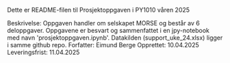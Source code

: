 Dette er README-filen til Prosjektoppgaven i PY1010 våren 2025

Beskrivelse:        Oppgaven handler om selskapet MORSE og består av 6 deloppgaver. Oppgavene er besvart og sammenfattet i en jpy-notebook med navn 'prosjektoppgaven.ipynb'. Datakilden (support_uke_24.xlsx) ligger i samme github repo.
Forfatter:          Eimund Berge
Opprettet:          10.04.2025
Leveringsfrist:     11.04.2025

